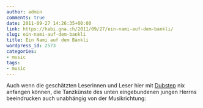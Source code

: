 ```yaml
---
author: admin
comments: true
date: 2011-09-27 14:26:35+00:00
link: https://habi.gna.ch/2011/09/27/ein-nami-auf-dem-bankli/
slug: ein-nami-auf-dem-bankli
title: Ein Nami auf dem Bänkli
wordpress_id: 2573
categories:
- music
tags:
- music
---
```


Auch wenn die geschätzten Leserinnen und Leser hier mit [Dubstep](http://de.wikipedia.org/wiki/Dubstep) nix anfangen können, die Tanzkünste des unten eingebundenen jungen Herrns beeindrucken auch unabhängig von der Musikrichtung:

